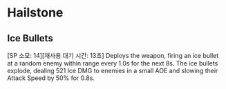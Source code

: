 # Hailstone

## Ice Bullets

[SP 소모: 14][재사용 대기 시간: 13초] Deploys the weapon, firing an ice bullet at a random enemy within range every 1.0s for the next 8s. The ice bullets explode, dealing 521 Ice DMG to enemies in a small AOE and slowing their Attack Speed by 50% for 0.8s.
